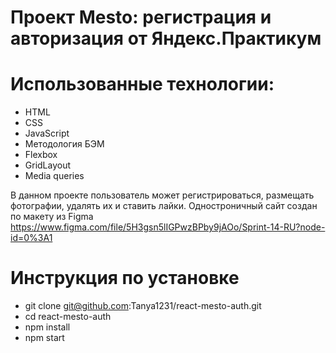 # Проект Mesto: регистрация и авторизация от Яндекс.Практикум

# Использованные технологии:

- HTML
- CSS
- JavaScript
- Методология БЭМ
- Flexbox
- GridLayout
- Media queries

В данном проекте пользователь может регистрироваться, размещать фотографии, удалять их и ставить лайки. Одностроничный сайт создан по макету из Figma https://www.figma.com/file/5H3gsn5lIGPwzBPby9jAOo/Sprint-14-RU?node-id=0%3A1

# Инструкция по установке

- git clone git@github.com:Tanya1231/react-mesto-auth.git
- cd react-mesto-auth
- npm install
- npm start

